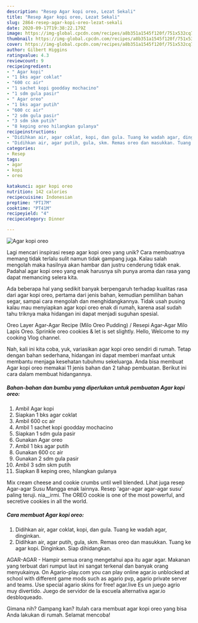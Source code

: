 ```yaml
---
description: "Resep Agar kopi oreo, Lezat Sekali"
title: "Resep Agar kopi oreo, Lezat Sekali"
slug: 2864-resep-agar-kopi-oreo-lezat-sekali
date: 2020-09-17T19:38:22.179Z
image: https://img-global.cpcdn.com/recipes/a8b351a1545f120f/751x532cq70/agar-kopi-oreo-foto-resep-utama.jpg
thumbnail: https://img-global.cpcdn.com/recipes/a8b351a1545f120f/751x532cq70/agar-kopi-oreo-foto-resep-utama.jpg
cover: https://img-global.cpcdn.com/recipes/a8b351a1545f120f/751x532cq70/agar-kopi-oreo-foto-resep-utama.jpg
author: Gilbert Higgins
ratingvalue: 4.3
reviewcount: 9
recipeingredient:
- " Agar kopi"
- "1 bks agar coklat"
- "600 cc air"
- "1 sachet kopi goodday mochacino"
- "1 sdm gula pasir"
- " Agar oreo"
- "1 bks agar putih"
- "600 cc air"
- "2 sdm gula pasir"
- "3 sdm skm putih"
- "8 keping oreo hilangkan gulanya"
recipeinstructions:
- "Didihkan air, agar coklat, kopi, dan gula. Tuang ke wadah agar, dinginkan."
- "Didihkan air, agar putih, gula, skm. Remas oreo dan masukkan. Tuang ke agar kopi. Dinginkan. Siap dihidangkan."
categories:
- Resep
tags:
- agar
- kopi
- oreo

katakunci: agar kopi oreo 
nutrition: 142 calories
recipecuisine: Indonesian
preptime: "PT17M"
cooktime: "PT41M"
recipeyield: "4"
recipecategory: Dinner

---
```



![Agar kopi oreo](https://img-global.cpcdn.com/recipes/a8b351a1545f120f/751x532cq70/agar-kopi-oreo-foto-resep-utama.jpg)

Lagi mencari inspirasi resep agar kopi oreo yang unik? Cara membuatnya memang tidak terlalu sulit namun tidak gampang juga. Kalau salah mengolah maka hasilnya akan hambar dan justru cenderung tidak enak. Padahal agar kopi oreo yang enak harusnya sih punya aroma dan rasa yang dapat memancing selera kita.

Ada beberapa hal yang sedikit banyak berpengaruh terhadap kualitas rasa dari agar kopi oreo, pertama dari jenis bahan, kemudian pemilihan bahan segar, sampai cara mengolah dan menghidangkannya. Tidak usah pusing kalau mau menyiapkan agar kopi oreo enak di rumah, karena asal sudah tahu triknya maka hidangan ini dapat menjadi suguhan spesial.

Oreo Layer Agar-Agar Recipe (Milo Oreo Pudding) / Resepi Agar-Agar Milo Lapis Oreo. Sprinkle oreo cookies &amp; let is set slightly. Hello, Welcome to my cooking Vlog channel.


Nah, kali ini kita coba, yuk, variasikan agar kopi oreo sendiri di rumah. Tetap dengan bahan sederhana, hidangan ini dapat memberi manfaat untuk membantu menjaga kesehatan tubuhmu sekeluarga. Anda bisa membuat Agar kopi oreo memakai 11 jenis bahan dan 2 tahap pembuatan. Berikut ini cara dalam membuat hidangannya.

<!--inarticleads1-->

##### Bahan-bahan dan bumbu yang diperlukan untuk pembuatan Agar kopi oreo:

1. Ambil  Agar kopi
1. Siapkan 1 bks agar coklat
1. Ambil 600 cc air
1. Ambil 1 sachet kopi goodday mochacino
1. Siapkan 1 sdm gula pasir
1. Gunakan  Agar oreo
1. Ambil 1 bks agar putih
1. Gunakan 600 cc air
1. Gunakan 2 sdm gula pasir
1. Ambil 3 sdm skm putih
1. Siapkan 8 keping oreo, hilangkan gulanya


Mix cream cheese and cookie crumbs until well blended. Lihat juga resep Agar-agar Susu Mangga enak lainnya. Resep &#39;agar-agar agar-agar susu&#39; paling teruji. nia__irmi. The OREO cookie is one of the most powerful, and secretive cookies in all the world. 

<!--inarticleads2-->

##### Cara membuat Agar kopi oreo:

1. Didihkan air, agar coklat, kopi, dan gula. Tuang ke wadah agar, dinginkan.
1. Didihkan air, agar putih, gula, skm. Remas oreo dan masukkan. Tuang ke agar kopi. Dinginkan. Siap dihidangkan.


AGAR-AGAR - Hampir semua orang mengetahui apa itu agar agar. Makanan yang terbuat dari rumput laut ini sangat terkenal dan banyak orang menyukainya. On Agario-play.com you can play online agar.io unblocked at school with different game mods such as agario pvp, agario private server and teams. Use special agario skins for free! agar.live Es un juego agrio muy divertido. Juego de servidor de la escuela alternativa agar.io desbloqueado. 

Gimana nih? Gampang kan? Itulah cara membuat agar kopi oreo yang bisa Anda lakukan di rumah. Selamat mencoba!
